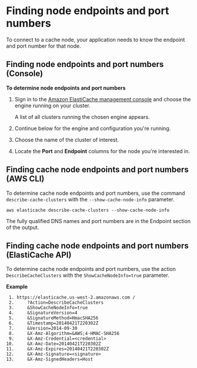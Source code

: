 # Finding node endpoints and port numbers<a name="ClientConfig.FindingEndpointsAndPorts"></a>

To connect to a cache node, your application needs to know the endpoint and port number for that node\.

## Finding node endpoints and port numbers \(Console\)<a name="ClientConfig.FindingEndpointsAndPorts.CON"></a>

 **To determine node endpoints and port numbers** 

1. Sign in to the [Amazon ElastiCache management console](https://aws.amazon.com/elasticache) and choose the engine running on your cluster\.

   A list of all clusters running the chosen engine appears\.

1. Continue below for the engine and configuration you're running\.

1. Choose the name of the cluster of interest\.

1. Locate the **Port** and **Endpoint** columns for the node you're interested in\.

## Finding cache node endpoints and port numbers \(AWS CLI\)<a name="ClientConfig.FindingEndpointsAndPorts.CLI"></a>

To determine cache node endpoints and port numbers, use the command `describe-cache-clusters` with the `--show-cache-node-info` parameter\.

```
aws elasticache describe-cache-clusters --show-cache-node-info 
```

The fully qualified DNS names and port numbers are in the Endpoint section of the output\.

## Finding cache node endpoints and port numbers \(ElastiCache API\)<a name="ClientConfig.FindingEndpointsAndPorts.API"></a>

To determine cache node endpoints and port numbers, use the action `DescribeCacheClusters` with the `ShowCacheNodeInfo=true` parameter\.

**Example**  

```
 1. https://elasticache.us-west-2.amazonaws.com /
 2.     ?Action=DescribeCacheClusters
 3.     &ShowCacheNodeInfo=true
 4.     &SignatureVersion=4
 5.     &SignatureMethod=HmacSHA256
 6.     &Timestamp=20140421T220302Z
 7.     &Version=2014-09-30   
 8.     &X-Amz-Algorithm=&AWS;4-HMAC-SHA256
 9.     &X-Amz-Credential=<credential>
10.     &X-Amz-Date=20140421T220302Z
11.     &X-Amz-Expires=20140421T220302Z
12.     &X-Amz-Signature=<signature>
13.     &X-Amz-SignedHeaders=Host
```